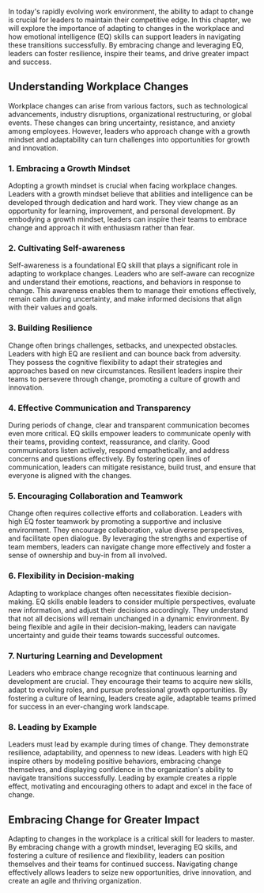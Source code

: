 
In today's rapidly evolving work environment, the ability to adapt to change is crucial for leaders to maintain their competitive edge. In this chapter, we will explore the importance of adapting to changes in the workplace and how emotional intelligence (EQ) skills can support leaders in navigating these transitions successfully. By embracing change and leveraging EQ, leaders can foster resilience, inspire their teams, and drive greater impact and success.

Understanding Workplace Changes
-------------------------------

Workplace changes can arise from various factors, such as technological advancements, industry disruptions, organizational restructuring, or global events. These changes can bring uncertainty, resistance, and anxiety among employees. However, leaders who approach change with a growth mindset and adaptability can turn challenges into opportunities for growth and innovation.

### 1. Embracing a Growth Mindset

Adopting a growth mindset is crucial when facing workplace changes. Leaders with a growth mindset believe that abilities and intelligence can be developed through dedication and hard work. They view change as an opportunity for learning, improvement, and personal development. By embodying a growth mindset, leaders can inspire their teams to embrace change and approach it with enthusiasm rather than fear.

### 2. Cultivating Self-awareness

Self-awareness is a foundational EQ skill that plays a significant role in adapting to workplace changes. Leaders who are self-aware can recognize and understand their emotions, reactions, and behaviors in response to change. This awareness enables them to manage their emotions effectively, remain calm during uncertainty, and make informed decisions that align with their values and goals.

### 3. Building Resilience

Change often brings challenges, setbacks, and unexpected obstacles. Leaders with high EQ are resilient and can bounce back from adversity. They possess the cognitive flexibility to adapt their strategies and approaches based on new circumstances. Resilient leaders inspire their teams to persevere through change, promoting a culture of growth and innovation.

### 4. Effective Communication and Transparency

During periods of change, clear and transparent communication becomes even more critical. EQ skills empower leaders to communicate openly with their teams, providing context, reassurance, and clarity. Good communicators listen actively, respond empathetically, and address concerns and questions effectively. By fostering open lines of communication, leaders can mitigate resistance, build trust, and ensure that everyone is aligned with the changes.

### 5. Encouraging Collaboration and Teamwork

Change often requires collective efforts and collaboration. Leaders with high EQ foster teamwork by promoting a supportive and inclusive environment. They encourage collaboration, value diverse perspectives, and facilitate open dialogue. By leveraging the strengths and expertise of team members, leaders can navigate change more effectively and foster a sense of ownership and buy-in from all involved.

### 6. Flexibility in Decision-making

Adapting to workplace changes often necessitates flexible decision-making. EQ skills enable leaders to consider multiple perspectives, evaluate new information, and adjust their decisions accordingly. They understand that not all decisions will remain unchanged in a dynamic environment. By being flexible and agile in their decision-making, leaders can navigate uncertainty and guide their teams towards successful outcomes.

### 7. Nurturing Learning and Development

Leaders who embrace change recognize that continuous learning and development are crucial. They encourage their teams to acquire new skills, adapt to evolving roles, and pursue professional growth opportunities. By fostering a culture of learning, leaders create agile, adaptable teams primed for success in an ever-changing work landscape.

### 8. Leading by Example

Leaders must lead by example during times of change. They demonstrate resilience, adaptability, and openness to new ideas. Leaders with high EQ inspire others by modeling positive behaviors, embracing change themselves, and displaying confidence in the organization's ability to navigate transitions successfully. Leading by example creates a ripple effect, motivating and encouraging others to adapt and excel in the face of change.

Embracing Change for Greater Impact
-----------------------------------

Adapting to changes in the workplace is a critical skill for leaders to master. By embracing change with a growth mindset, leveraging EQ skills, and fostering a culture of resilience and flexibility, leaders can position themselves and their teams for continued success. Navigating change effectively allows leaders to seize new opportunities, drive innovation, and create an agile and thriving organization.

